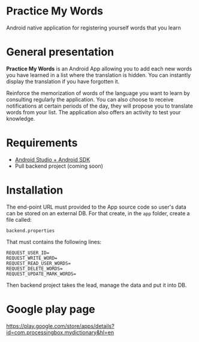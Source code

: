 
# Practice My Words
Android native application for registering yourself words that you learn

# General presentation
**Practice My Words** is an Android App allowing you to add each new words you have learned in a list where the translation is hidden. You can instantly display the translation if you have forgotten it.

Reinforce the memorization of words of the language you want to learn by consulting regularly the application. You can also choose to receive notifications at certain periods of the day, they will propose you to translate words from your list. The application also offers an activity to test your knowledge.

# Requirements
 - [Android Studio + Android SDK](https://developer.android.com/studio#downloads)
 - Pull backend project (coming soon)

# Installation
The end-point URL must provided to the App source code so user's data can be stored on an external DB.
For that create, in the ```app``` folder, create a file called:
```
backend.properties
```

That must contains the following lines:
```
REQUEST_USER_ID=
REQUEST_WRITE_WORD=
REQUEST_READ_USER_WORDS=
REQUEST_DELETE_WORDS=
REQUEST_UPDATE_MARK_WORDS=
```

Then backend project takes the lead, manage the data and put it into DB.

# Google play page
https://play.google.com/store/apps/details?id=com.processingbox.mydictionary&hl=en
